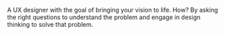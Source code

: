 A UX designer with the goal of bringing your vision to life. How? By asking the right questions to understand the problem and engage in design thinking to solve that problem.